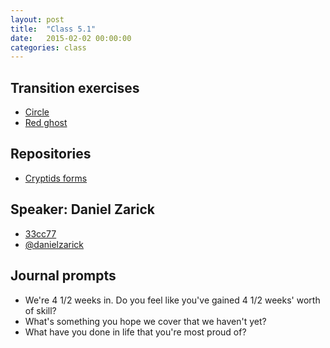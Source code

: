 ```yaml
---
layout: post
title:  "Class 5.1"
date:   2015-02-02 00:00:00
categories: class
---
```


## Transition exercises

* [Circle](http://jsbin.com/mutogi/1/edit?html,css,output)
* [Red ghost](http://jsbin.com/pahabi/1/edit?html,css,output)

## Repositories

* [Cryptids forms](https://github.com/tsl-html-css/Cryptids-form)

## Speaker: Daniel Zarick

* [33cc77](http://33cc77.com)
* [@danielzarick](https://twitter.com/danielzarick)

## Journal prompts

* We're 4 1/2 weeks in. Do you feel like you've gained 4 1/2 weeks' worth of skill?
* What's something you hope we cover that we haven't yet?
* What have you done in life that you're most proud of?
